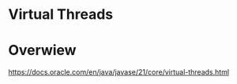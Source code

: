 # Virtual Threads

# Overwiew

https://docs.oracle.com/en/java/javase/21/core/virtual-threads.html



